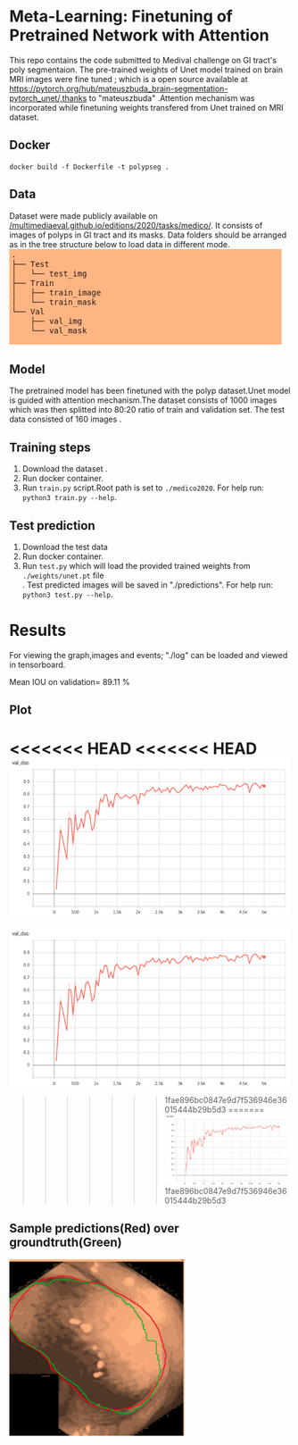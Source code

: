 # Meta-Learning: Finetuning of Pretrained Network with Attention

This repo contains the code submitted to Medival challenge on GI tract's poly segmentaion. The pre-trained
weights of Unet model trained on brain MRI images were fine tuned ; which is a open source available at  https://pytorch.org/hub/mateuszbuda_brain-segmentation-pytorch_unet/,thanks to "mateuszbuda" .Attention mechanism was incorporated while finetuning weights transfered from Unet trained on MRI dataset.



## Docker

```
docker build -f Dockerfile -t polypseg .
```



## Data
Dataset were made publicly available on  [/multimediaeval.github.io/editions/2020/tasks/medico/](https://multimediaeval.github.io/editions/2020/tasks/medico/). It consists of  images of  polyps in GI tract and its masks. Data folders should be  arranged as in the tree structure below to load data in different mode.
![Data Folder Structure](./readme_fig/folder_tree.png)


## Model

The pretrained model has been finetuned  with the polyp  dataset.Unet model is guided with attention mechanism.The dataset consists of 1000 images which was then splitted into 80:20 ratio of train and validation set. The test data consisted of 160 images .


## Training steps

1. Download the dataset .
2. Run docker container.
3. Run `train.py` script.Root path is set to `./medico2020`. For  help run: `python3 train.py --help`.



## Test prediction

1. Download the test data
2. Run docker container.
3. Run `test.py`  which will load the provided  trained weights from `./weights/unet.pt` file  
. Test predicted images will be saved in "./predictions". For  help run: `python3 test.py --help`.




# Results

For viewing the graph,images and events; "./log" can be loaded and viewed in tensorboard.


Mean IOU on validation= 89.11 %

## Plot
<<<<<<< HEAD
<<<<<<< HEAD
![Validation DSC VS Iterations ](./readme_fig/val_dsc.png)
=======
![Validation DSC VS Iterations](./readme_fig/val_dsc.png)
>>>>>>> 1fae896bc0847e9d7f536946e36015444b29b5d3
=======
![Validation DSC VS Iterations](./readme_fig/val_dsc.png)
>>>>>>> 1fae896bc0847e9d7f536946e36015444b29b5d3

## Sample predictions(Red) over groundtruth(Green)

![Green- GT, Red- Pred](./readme_fig/img.gif)
